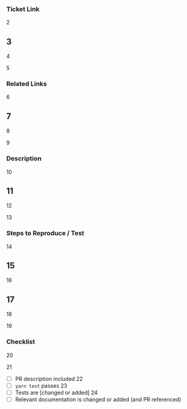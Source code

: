 ### Ticket Link
2

3
---
4

5
### Related Links
6

7
---
8

9
### Description
10

11
---
12

13
### Steps to Reproduce / Test
14

15
---
16

17
---
18

19
### Checklist
20

21
- [ ] PR description included
22
- [ ] `yarn test` passes
23
- [ ] Tests are [changed or added]
24
- [ ] Relevant documentation is changed or added (and PR referenced)
